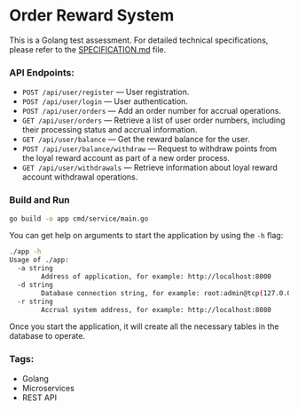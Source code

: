 # Order Reward System 

This is a Golang test assessment. 
For detailed technical specifications, please refer to the [SPECIFICATION.md](https://github.com/alexgaas/order-reward/blob/main/SPECIFICATION.md) file.

### API Endpoints:

* `POST /api/user/register` — User registration.
* `POST /api/user/login` — User authentication.
* `POST /api/user/orders` — Add an order number for accrual operations.
* `GET /api/user/orders` — Retrieve a list of user order numbers, including their processing status and accrual information.
* `GET /api/user/balance` — Get the reward balance for the user.
* `POST /api/user/balance/withdraw` — Request to withdraw points from the loyal reward account as part of a new order process.
* `GET /api/user/withdrawals` — Retrieve information about loyal reward account withdrawal operations.

### Build and Run

```BASH
go build -o app cmd/service/main.go
```

You can get help on arguments to start the application by using the `-h` flag:

```BASH
./app -h
Usage of ./app:
  -a string
        Address of application, for example: http://localhost:8000
  -d string
        Database connection string, for example: root:admin@tcp(127.0.0.1:3306)/order_reward
  -r string
        Accrual system address, for example: http://localhost:8080
```

Once you start the application, it will create all the necessary tables in the database to operate.

### Tags:
* Golang
* Microservices
* REST API
